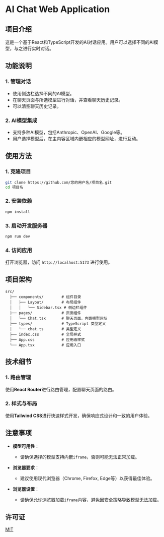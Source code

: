 # AI Chat Web Application

## 项目介绍
这是一个基于React和TypeScript开发的AI对话应用。用户可以选择不同的AI模型，与之进行实时对话。

## 功能说明

### 1. 管理对话
- 使用侧边栏选择不同的AI模型。
- 在聊天页面与所选模型进行对话，并查看聊天历史记录。
- 可以清空聊天历史记录。

### 2. AI模型集成
- 支持多种AI模型，包括Anthropic、OpenAI、Google等。
- 用户选择模型后，在主内容区域内嵌相应的模型网址，进行互动。

## 使用方法

### 1. 克隆项目

```bash
git clone https://github.com/您的用户名/项目名.git
cd 项目名
```

### 2. 安装依赖

```bash
npm install
```

### 3. 启动开发服务器

```bash
npm run dev
```

### 4. 访问应用

打开浏览器，访问 `http://localhost:5173` 进行使用。

## 项目架构
```
src/
  ├── components/        # 组件目录
  │   ├── Layout/        # 布局组件
  │   │   └── Sidebar.tsx # 侧边栏组件
  ├── pages/             # 页面组件
  │   └── Chat.tsx       # 聊天页面，内嵌模型网址
  ├── types/             # TypeScript 类型定义
  │   └── chat.ts        # 类型定义
  ├── index.css          # 全局样式
  ├── App.css            # 应用级样式
  └── App.tsx            # 应用入口
```

## 技术细节

### 1. 路由管理

使用**React Router**进行路由管理，配置聊天页面的路由。

### 2. 样式与布局

使用**Tailwind CSS**进行快速样式开发，确保响应式设计和一致的用户体验。

## 注意事项

- **模型可用性**：
  - 请确保选择的模型支持内嵌`iframe`，否则可能无法正常加载。

- **浏览器要求**：
  - 建议使用现代浏览器（Chrome, Firefox, Edge等）以获得最佳体验。

- **浏览器设置**：
  - 请确保允许浏览器加载`iframe`内容，避免因安全策略导致模型无法加载。

## 许可证

[MIT](LICENSE)